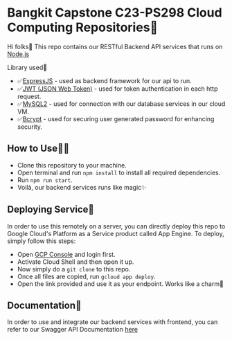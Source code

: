 # Bangkit Capstone C23-PS298 Cloud Computing Repositories🥷
Hi folks👋
This repo contains our RESTful Backend API services that runs on [Node.js](https://nodejs.org/)

Library used🧩
- ✅[ExpressJS](https://expressjs.com/) - used as backend framework for our api to run.
- ✅[JWT (JSON Web Token)](https://jwt.io/) - used for token authentication in each http request.
- ✅[MySQL2](https://www.npmjs.com/package/mysql2) - used for connection with our database services in our cloud VM.
- ✅[Bcrypt](https://www.npmjs.com/package/bcrypt) - used for securing user generated password for enhancing security.

## How to Use👨‍💻
- Clone this repository to your machine.
- Open terminal and run `npm install` to install all required dependencies.
- Run `npm run start`.
- Voilà, our backend services runs like magic✨

## Deploying Service🚀
In order to use this remotely on a server, you can directly deploy this repo to Google Cloud's Platform as a Service product called App Engine. To deploy, simply follow this steps:
- Open [GCP Console](https://console.cloud.google.com) and login first.
- Activate Cloud Shell and then open it up.
- Now simply do a `git clone` to this repo.
- Once all files are copied, run `gcloud app deploy`.
- Open the link provided and use it as your endpoint. Works like a charm🤝

## Documentation📑
In order to use and integrate our backend services with frontend, you can refer to our Swagger API Documentation [here](https://#)
